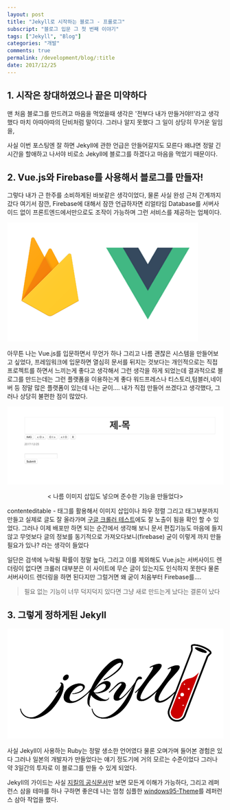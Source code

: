 ```yaml
---
layout: post
title: "Jekyll로 시작하는 블로그 - 프롤로그"
subscript: "블로그 입문 그 첫 번째 이야기"
tags: ["Jekyll", "Blog"]
categories: "개발"
comments: true
permalink: /development/blog/:title
date: 2017/12/25
---
```


## 1. 시작은 창대하였으나 끝은 미약하다

맨 처음 블로그를 만드려고 마음을 먹었을때 생각은 '전부다 내가 만들거야!!'라고 생각했다 마치 아따아따의 단비처럼 말이다. 그러나 알지 못했다 그 일이 상당히 무거운 일임을,

사실 이번 포스팅엔 잘 하면 Jekyll에 관한 언급은 안들어갈지도 모른다 왜냐면 정말 긴 시간을 할애하고 나서야 비로소 Jekyll에 블로그를 하겠다고 마음을 먹었기 때문이다.

## 2. Vue.js와 Firebase를 사용해서 블로그를 만들자!

그렇다 내가 근 한주를 소비하게된 바보같은 생각이었다, 물론 사실 완성 근처 간계까지 갔다 여기서 잠깐, Firebase에 대해서 잠깐 언급하자면 리얼타임 Database를 서버사이드 없이 프론트엔드에서만으로도 조작이 가능하며 그런 서비스를 제공하는 업체이다.

![vue.js logo](/assets/img/postsImg/vue-and-firebase.png)

아무튼 나는 Vue.js를 입문하면서 무언가 하나 그리고 나름 괜찮은 시스템을 만들어보고 싶었다, 프레임워크에 입문하면 열심히 문서를 뒤지는 것보다는 개인적으로는 직접 프로젝트를 하면서 느끼는게 좋다고 생각해서 그런 생각을 하게 되었는데 결과적으로 블로그를 만드는데는 그런 플랫폼을 이용하는게 좋다 워드프레스나 티스토리,텀블러,네이버 등 정말 많은 플랫폼이 있는데 나는 굳이.... 내가 직접 만들어 쓰겠다고 생각했다, 그러나 상당히 불편한 점이 많았다.

![만드려고 했던 블로그의 거의 완성본](/assets/img/postsImg/almost-blog-with-vue.png)

<center>< 나름 이미지 삽입도 넣으며 준수한 기능을 만들었다></center>

contenteditable - 태그를 활용해서 이미지 삽입이나 좌우 정렬 그리고 태그부분까지 만들고 실제로 글도 잘 올라가며 [구글 크롤러 테스트](https://support.google.com/webmasters/answer/6066468?hl=ko)에도 잘 노출이 됨을 확인 할 수 있었다. 그러나 이제 배포만 하면 되는 순간에서 생각해 보니 문서 편집기능도 마음에 들지않고 무엇보다 글의 정보를 동기적으로 가져오다보니(firebase) 굳이 이렇게 까지 만들 필요가 있나? 라는 생각이 들었다

일단은 검색에 누락될 확률이 정말 높다, 그리고 이를 제외해도 Vue.js는 서버사이드 렌더링이 없다면 크롤러 대부분은 이 사이트에 무슨 글이 있는지도 인식하지 못한다 물론 서버사이드 렌더링을 하면 된다지만 그럴거면 왜 굳이 처음부터 Firebase를....

> 필요 없는 기능이 너무 덕지덕지 있다면 그냥 새로 만드는게 났다는 결론이 났다

## 3. 그렇게 정하게된 Jekyll

![jekyll logo](/assets/img/postsImg/jekyll-logo.png)

사실 Jekyll이 사용하는 Ruby는 정말 생소한 언어였다 물론 오며가며 들어본 경험은 있다 그러나 일본의 개발자가 만들었다는 얘기 정도기에 거의 모르는 수준이었다 그러나 약 3일간의 투자로 이 블로그를 만들 수 있게 되었다.

Jekyll의 가이드는 사실 [지킬의 공식문서](https://jekyllrb-ko.github.io/)만 보면 모든게 이해가 가능하다, 그리고 레퍼런스 삼을 테마를 하나 구하면 좋은데 나는 엄청 심플한 [windows95-Theme](http://jekyllthemes.org/themes/windows-95/)를 레퍼런스 삼아 작업을 했다.
